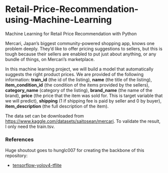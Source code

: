 # Retail-Price-Recommendation-using-Machine-Learning
Machine Learning for Retail Price Recommendation with Python

Mercari, Japan’s biggest community-powered shopping app, knows one problem deeply. They’d like to offer pricing suggestions to sellers, but this is tough because their sellers are enabled to put just about anything, or any bundle of things, on Mercari’s marketplace.

In this machine learning project, we will build a model that automatically suggests the right product prices. We are provided of the following information:
**train_id** (the id of the listing), **name** (the title of the listing), **item_condition_id** (the condition of the items provided by the sellers), **category_name** (category of the listing), **brand_name** (the name of the brand), **price** (the price that the item was sold for. This is target variable that we will predict), **shipping** (1 if shipping fee is paid by seller and 0 by buyer), **item_description** (the full description of the item).

The data set can be downloaded from https://www.kaggle.com/datasets/saitosean/mercari. To validate the result, I only need the train.tsv.

### References  

   Huge shoutout goes to hunglc007 for creating the backbone of this repository:
  * [tensorflow-yolov4-tflite](https://github.com/hunglc007/tensorflow-yolov4-tflite)
